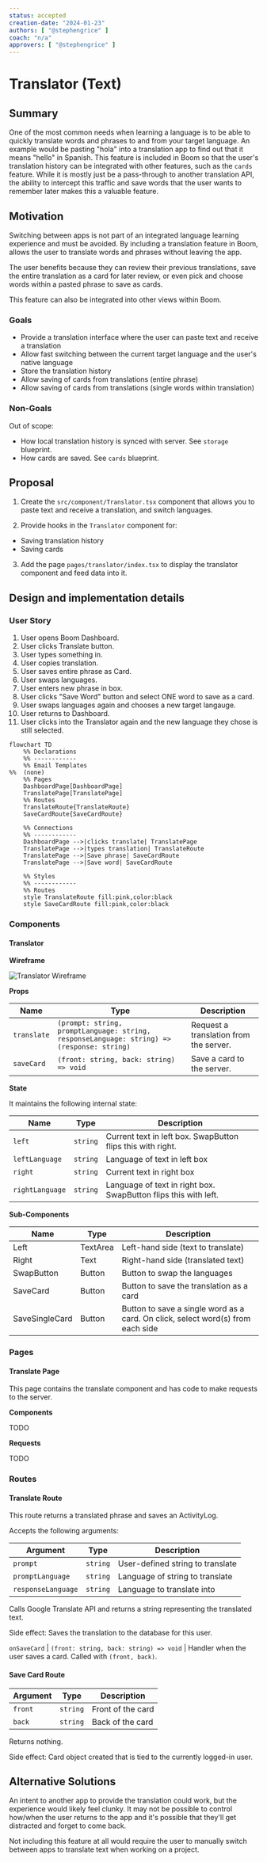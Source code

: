 ```yaml
---
status: accepted
creation-date: "2024-01-23"
authors: [ "@stephengrice" ]
coach: "n/a"
approvers: [ "@stephengrice" ]
---
```


# Translator (Text)

## Summary

One of the most common needs when learning a language is to be able to quickly translate words and phrases to and from your target language. An example would be pasting "hola" into a translation app to find out that it means "hello" in Spanish. This feature is included in Boom so that the user's translation history can be integrated with other features, such as the `cards` feature. While it is mostly just be a pass-through to another translation API, the ability to intercept this traffic and save words that the user wants to remember later makes this a valuable feature.

## Motivation

Switching between apps is not part of an integrated language learning experience and must be avoided. By including a translation feature in Boom, allows the user to translate words and phrases without leaving the app.

The user benefits because they can review their previous translations, save the entire translation as a card for later review, or even pick and choose words within a pasted phrase to save as cards.

This feature can also be integrated into other views within Boom.

### Goals

- Provide a translation interface where the user can paste text and receive a translation
- Allow fast switching between the current target language and the user's native language
- Store the translation history
- Allow saving of cards from translations (entire phrase)
- Allow saving of cards from translations (single words within translation)

### Non-Goals

Out of scope:

- How local translation history is synced with server. See `storage` blueprint.
- How cards are saved. See `cards` blueprint.

## Proposal

1. Create the `src/component/Translator.tsx` component that allows you to paste text and receive a translation, and switch languages.

2. Provide hooks in the `Translator` component for:

- Saving translation history
- Saving cards

3. Add the page `pages/translator/index.tsx` to display the translator component and feed data into it.

## Design and implementation details

### User Story

1. User opens Boom Dashboard.
1. User clicks Translate button.
1. User types something in.
1. User copies translation.
1. User saves entire phrase as Card.
1. User swaps languages.
1. User enters new phrase in box.
1. User clicks "Save Word" button and select ONE word to save as a card.
1. User swaps languages again and chooses a new target langauge.
1. User returns to Dashboard.
1. User clicks into the Translator again and the new language they chose is still selected.

```mermaid
flowchart TD
    %% Declarations
    %% ------------
    %% Email Templates
%%  (none)
    %% Pages
    DashboardPage[DashboardPage]
    TranslatePage[TranslatePage]
    %% Routes
    TranslateRoute{TranslateRoute}
    SaveCardRoute{SaveCardRoute}

    %% Connections
    %% ------------
    DashboardPage -->|clicks translate| TranslatePage
    TranslatePage -->|types translation| TranslateRoute
    TranslatePage -->|Save phrase| SaveCardRoute
    TranslatePage -->|Save word| SaveCardRoute
    
    %% Styles
    %% ------------
    %% Routes
    style TranslateRoute fill:pink,color:black
    style SaveCardRoute fill:pink,color:black
```

### Components

#### Translator

**Wireframe**

![Translator Wireframe](./TranslatorWireframe.svg)

**Props**

Name | Type | Description
-----|------|------------
`translate` | `(prompt: string, promptLanguage: string, responseLanguage: string) => (response: string)` | Request a translation from the server.
`saveCard` | `(front: string, back: string) => void` | Save a card to the server.

**State**

It maintains the following internal state:

Name | Type | Description
-----|------|------------
`left` | `string` | Current text in left box. SwapButton flips this with right.
`leftLanguage` | `string` | Language of text in left box
`right` | `string` | Current text in right box
`rightLanguage` | `string` | Language of text in right box. SwapButton flips this with left.

**Sub-Components**

Name | Type | Description
-----|------|------------
Left   | TextArea | Left-hand side (text to translate)
Right  | Text  | Right-hand side (translated text)
SwapButton | Button | Button to swap the languages
SaveCard | Button | Button to save the translation as a card
SaveSingleCard | Button | Button to save a single word as a card. On click, select word(s) from each side

### Pages

#### Translate Page

This page contains the translate component and has code to make requests to the server.

**Components**

TODO

**Requests**

TODO

### Routes

#### Translate Route

This route returns a translated phrase and saves an ActivityLog.

Accepts the following arguments:

Argument | Type | Description
---------|------|------------
`prompt` | `string` | User-defined string to translate
`promptLanguage` | `string` | Language of string to translate
`responseLanguage` | `string` | Language to translate into

Calls Google Translate API and returns a string representing the translated text.

Side effect: Saves the translation to the database for this user.


`onSaveCard` | `(front: string, back: string) => void` | Handler when the user saves a card. Called with `(front, back)`.

#### Save Card Route

Argument | Type | Description
---------|------|------------
`front` | `string` | Front of the card
`back` | `string` | Back of the card

Returns nothing.

Side effect: Card object created that is tied to the currently logged-in user.

## Alternative Solutions

An intent to another app to provide the translation could work, but the experience would likely feel clunky. It may not be possible to control how/when the user returns to the app and it's possible that they'll get distracted and forget to come back.

Not including this feature at all would require the user to manually switch between apps to translate text when working on a project.
